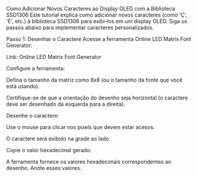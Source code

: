 Como Adicionar Novos Caracteres ao Display OLED com a Biblioteca SSD1306
Este tutorial explica como adicionar novos caracteres (como 'Ç', 'É', etc.) à biblioteca SSD1306 para exibi-los em um display OLED. Siga os passos abaixo para implementar caracteres personalizados.

Passo 1: Desenhar o Caractere
Acesse a ferramenta Online LED Matrix Font Generator:

Link: Online LED Matrix Font Generator

Configure a ferramenta:

Defina o tamanho da matriz como 8x8 (ou o tamanho da fonte que você está usando).

Certifique-se de que a orientação do desenho seja horizontal (o caractere deve ser desenhado da esquerda para a direita).

Desenhe o caractere:

Use o mouse para clicar nos pixels que devem estar acesos.

O caractere será exibido na grade ao lado.

Copie o valor hexadecimal gerado:

A ferramenta fornece os valores hexadecimais correspondentes ao desenho. Anote esses valores.
